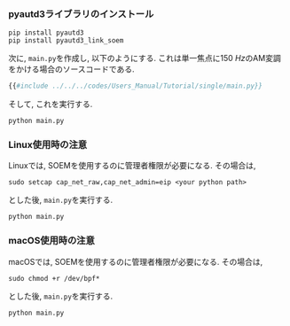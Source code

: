 ### pyautd3ライブラリのインストール

```shell
pip install pyautd3
pip install pyautd3_link_soem
```

次に, `main.py`を作成し, 以下のようにする.
これは単一焦点に$\SI{150}{Hz}$のAM変調をかける場合のソースコードである.

```python,name=main.py
{{#include ../../../codes/Users_Manual/Tutorial/single/main.py}}
```

そして, これを実行する.

```shell
python main.py
```

### Linux使用時の注意

Linuxでは, SOEMを使用するのに管理者権限が必要になる.
その場合は, 
```shell
sudo setcap cap_net_raw,cap_net_admin=eip <your python path>
```
とした後, `main.py`を実行する.
```shell
python main.py
```

### macOS使用時の注意

macOSでは, SOEMを使用するのに管理者権限が必要になる.
その場合は, 
```shell
sudo chmod +r /dev/bpf*
```
とした後, `main.py`を実行する.
```shell
python main.py
```
